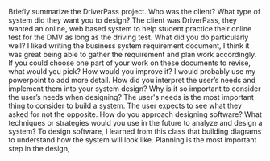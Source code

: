 Briefly summarize the DriverPass project. Who was the client? What type of system did they want you to design? The client was DriverPass, they wanted an online, web based system to help student practice their online test for the DMV as long as the driving test.
What did you do particularly well? I liked writing the business system requirement document, I think it was great being able to gather the requirement and plan work accordingly. 
If you could choose one part of your work on these documents to revise, what would you pick? How would you improve it? I would probably use my powerpoint to add more detail. 
How did you interpret the user’s needs and implement them into your system design? Why is it so important to consider the user’s needs when designing? The user's needs is the most important thing to consider to build a system. The user expects to see what they asked for not the opposite. 
How do you approach designing software? What techniques or strategies would you use in the future to analyze and design a system? To design software, I learned from this class that building diagrams to understand how the system will look like. Planning is the most important step in the design, 
